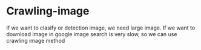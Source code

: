 # Crawling-image
If we want to clasify or detection image, we need large image. If we want to download image in google image search is very slow, so we can use crawling image method
